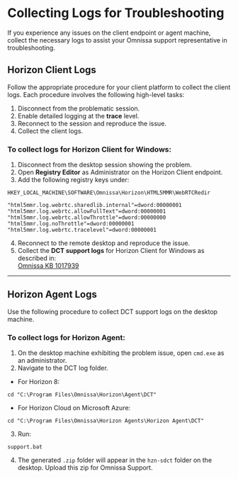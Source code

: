 # Collecting Logs for Troubleshooting

If you experience any issues on the client endpoint or agent machine, collect the necessary logs to assist your Omnissa support representative in troubleshooting.

## Horizon Client Logs
Follow the appropriate procedure for your client platform to collect the client logs. Each procedure involves the following high-level tasks:<br>
1. Disconnect from the problematic session.<br>
2. Enable detailed logging at the **trace** level.<br>
3. Reconnect to the session and reproduce the issue.<br>
4. Collect the client logs.<br>

### To collect logs for Horizon Client for Windows:

1. Disconnect from the desktop session showing the problem.
2. Open **Registry Editor** as Administrator on the Horizon Client endpoint.
3. Add the following registry keys under:

```
HKEY_LOCAL_MACHINE\SOFTWARE\Omnissa\Horizon\HTML5MMR\WebRTCRedir
```

```reg
"html5mmr.log.webrtc.sharedlib.internal"=dword:00000001
"html5mmr.log.webrtc.allowFullText"=dword:00000001
"html5mmr.log.webrtc.allowThrottle"=dword:00000000
"html5mmr.log.noThrottle"=dword:00000001
"html5mmr.log.webrtc.tracelevel"=dword:00000001
```

4. Reconnect to the remote desktop and reproduce the issue.
5. Collect the **DCT support logs** for Horizon Client for Windows as described in:  
[Omnissa KB 1017939](https://kb.omnissa.com/s/article/1017939#windows-horizon-clients)

---

## Horizon Agent Logs
Use the following procedure to collect DCT support logs on the desktop machine.

### To collect logs for Horizon Agent:
1. On the desktop machine exhibiting the problem issue, open `cmd.exe` as an administrator.
2. Navigate to the DCT log folder.

- For Horizon 8:
```shell
cd "C:\Program Files\Omnissa\Horizon\Agent\DCT"
```
- For Horizon Cloud on Microsoft Azure:

```shell
cd "C:\Program Files\Omnissa\Horizon Agents\Horizon Agent\DCT"
```

3. Run:

```shell
support.bat
```

4. The generated `.zip` folder will appear in the `hzn-sdct` folder on the desktop. Upload this zip for Omnissa Support.


